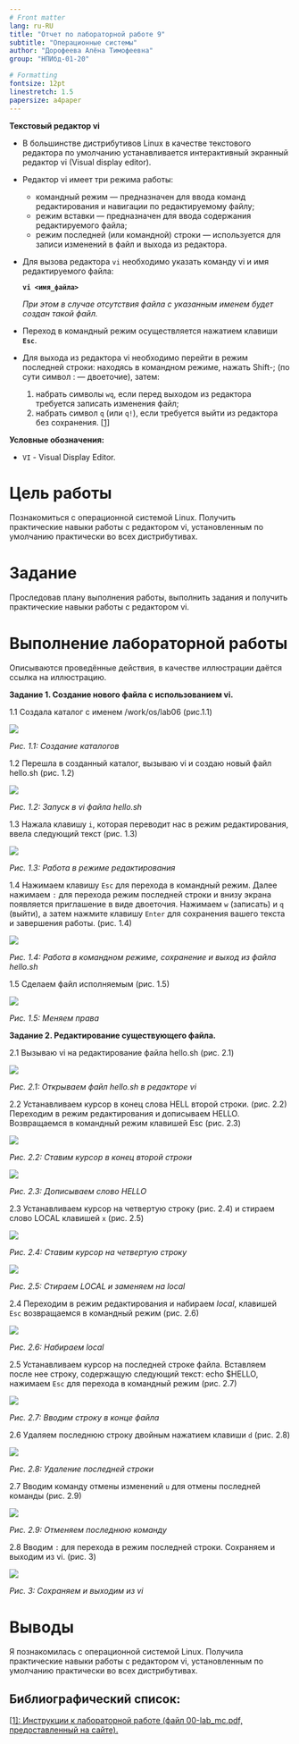 ```yaml
---
# Front matter
lang: ru-RU
title: "Отчет по лабораторной работе 9"
subtitle: "Операционные системы"
author: "Дорофеева Алёна Тимофеевна"
group: "НПИбд-01-20"

# Formatting
fontsize: 12pt
linestretch: 1.5
papersize: a4paper
---
```


**Текстовый редактор vi**

- В большинстве дистрибутивов Linux в качестве текстового редактора по умолчанию устанавливается интерактивный экранный редактор vi (Visual display editor).

- Редактор vi имеет три режима работы:

  - командный режим — предназначен для ввода команд редактирования и навигации по редактируемому файлу;
  - режим вставки — предназначен для ввода содержания редактируемого файла;
  - режим последней (или командной) строки — используется для записи изменений в файл и выхода из редактора.

- Для вызова редактора `vi` необходимо указать команду vi и имя редактируемого файла:

  **`vi <имя_файла>`**

  *При этом в случае отсутствия файла с указанным именем будет создан такой файл.*

- Переход в командный режим осуществляется нажатием клавиши **`Esc`**.

- Для выхода из редактора vi необходимо перейти в режим последней строки: находясь в командном режиме, нажать Shift-; (по сути символ : — двоеточие), затем:

  1. набрать символы `wq`, если перед выходом из редактора требуется записать изменения файл;
  2. набрать символ `q` (или `q!`), если требуется выйти из редактора без сохранения. [[1\]](https://esystem.rudn.ru/pluginfile.php/1142371/mod_resource/content/2/006-lab_vi.pdf)

**Условные обозначения:**

- `VI` - Visual Display Editor.

# Цель работы

Познакомиться с операционной системой Linux. Получить практические навыки работы с редактором vi, установленным по умолчанию практически во всех дистрибутиваx. 

# Задание

Проследовав плану выполнения работы, выполнить задания и получить практические навыки работы с редактором vi. 


# Выполнение лабораторной работы

Описываются проведённые действия, в качестве иллюстрации даётся ссылка на иллюстрацию.

**Задание 1. Создание нового файла с использованием vi.**

1.1 Создала каталог с именем /work/os/lab06 (рис.1.1)

<img src="скрины9\рис1.PNG">

*Рис. 1.1: Создание каталогов*

1.2 Перешла в созданный каталог, вызываю vi и создаю новый файл hello.sh (рис. 1.2)

<img src="скрины9\рис2.PNG">

*Рис. 1.2: Запуск в vi файла hello.sh*

1.3 Нажала клавишу ``i``, которая переводит нас в режим редактирования, ввела следующий текст (рис. 1.3)

<img src="скрины9\рис3.PNG">

*Рис. 1.3: Работа в режиме редактирования*

1.4 Нажимаем клавишу ``Esc`` для перехода в командный режим. Далее нажимаем ``:`` для перехода  режим последней строки и внизу экрана появляется приглашение в виде двоеточия. Нажимаем ``w`` (записать) и ``q`` (выйти), а затем нажмите клавишу ``Enter`` для сохранения вашего текста и завершения работы. (рис. 1.4)

<img src="скрины9\рис4.PNG">

*Рис. 1.4: Работа в командном режиме, cохранение и выход из файла hello.sh*

1.5 Сделаем файл исполняемым (рис. 1.5)

<img src="скрины9\рис5.PNG">

*Рис. 1.5: Меняем права*

**Задание 2. Редактирование существующего файла.**

2.1 Вызываю vi на редактирование файла hello.sh (рис. 2.1)

<img src="скрины9\рис6.PNG">

*Рис. 2.1: Открываем файл hello.sh в редакторе vi*

2.2 Устанавливаем курсор в конец слова HELL второй строки. (рис. 2.2) Переходим в режим редактирования и дописываем HELLO. Возвращаемся в командный режим клавишей Esc (рис. 2.3)

<img src="скрины9\рис7.1.PNG">

*Рис. 2.2: Ставим курсор в конец второй строки*

<img src="скрины9\рис7.2.PNG">

*Рис. 2.3: Дописываем слово HELLO*

2.3 Устанавливаем курсор на четвертую строку (рис. 2.4) и стираем слово LOCAL клавишей ``x`` (рис. 2.5)

<img src="скрины9\рис8.1.PNG">

*Рис. 2.4: Ставим курсор на четвертую строку*

<img src="скрины9\рис8.2.PNG">

*Рис. 2.5: Стираем LOCAL и заменяем на local*

2.4 Переходим в режим редактирования и набираем *local*, клавишей ``Esc`` возвращаемся в командный режим (рис. 2.6)

<img src="скрины9\рис9.PNG">

*Рис. 2.6: Набираем local*

2.5 Устанавливаем курсор на последней строке файла. Вставляем после нее строку, содержащую следующий текст: echo $HELLO, нажимаем  ``Esc``  для перехода в командный режим (рис. 2.7)

<img src="скрины9\рис10.PNG">

*Рис. 2.7: Вводим строку в конце файла*

2.6 Удаляем последнюю строку двойным нажатием клавиши ``d`` (рис. 2.8)

<img src="скрины9\рис11.PNG">

*Рис. 2.8: Удаление последней строки*

2.7 Вводим команду отмены изменений ``u`` для отмены последней команды (рис. 2.9)

<img src="скрины9\рис12.PNG">

*Рис. 2.9: Отменяем последнюю команду*

2.8 Вводим ``:`` для перехода в режим последней строки. Сохраняем и выходим из vi. (рис. 3)

<img src="скрины9\рис13.PNG">

*Рис. 3: Сохраняем и выходим из vi*

# Выводы

Я познакомилась с операционной системой Linux. Получила практические навыки работы с редактором vi, установленным по умолчанию практически во всех дистрибутивах.

## **Библиографический список:**

[[1\]: Инструкции к лабораторной работе (файл 00-lab_mc.pdf, предоставленный на сайте).](https://esystem.rudn.ru/pluginfile.php/1142371/mod_resource/content/2/006-lab_vi.pdf)